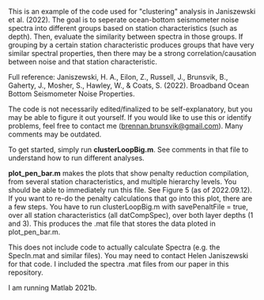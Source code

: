 This is an example of the code used for "clustering" analysis in Janiszewski et al. (2022). The goal is to seperate ocean-bottom seismometer noise spectra into different groups based on station characteristics (such as depth). Then, evaluate the similarity between spectra in those groups. If grouping by a certain station characteristic produces groups that have very similar spectral properties, then there may be a strong correlation/causation between noise and that station characteristic.

Full reference: 
Janiszewski, H. A., Eilon, Z., Russell, J., Brunsvik, B., Gaherty, J., Mosher, S., Hawley, W., & Coats, S. (2022). Broadband Ocean Bottom Seismometer Noise Properties.

The code is not necessarily edited/finalized to be self-explanatory, but you may be able to figure it out yourself. If you would like to use this or identify problems, feel free to contact me (brennan.brunsvik@gmail.com). Many comments may be outdated. 

To get started, simply run **clusterLoopBig.m**. See comments in that file to understand how to run different analyses. 

**plot_pen_bar.m** makes the plots that show penalty reduction compilation, from several station characteristics, and multiple hierarchy levels. You should be able to immediately run this file. See Figure 5 (as of 2022.09.12). If you want to re-do the penalty calculations that go into this plot, there are a few steps. You have to run clusterLoopBig.m with savePenaltFile = true, over all station characteristics (all datCompSpec), over both layer depths (1 and 3). This produces the .mat file that stores the data ploted in plot_pen_bar.m. 

This does not include code to actually calculate Spectra (e.g. the SpecIn.mat and similar files). You may need to contact Helen Janiszewski for that code. I included the spectra .mat files from our paper in this repository. 

I am running Matlab 2021b. 
